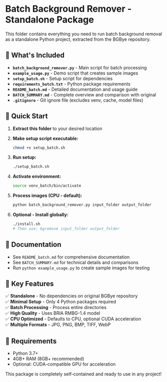 # Batch Background Remover - Standalone Package

This folder contains everything you need to run batch background removal as a standalone Python project, extracted from the BGBye repository.

## 📁 What's Included

- **`batch_background_remover.py`** - Main script for batch processing
- **`example_usage.py`** - Demo script that creates sample images
- **`setup_batch.sh`** - Setup script for dependencies
- **`requirements_batch.txt`** - Python package requirements
- **`README_batch.md`** - Detailed documentation and usage guide
- **`BATCH_SUMMARY.md`** - Complete overview and comparison with original
- **`.gitignore`** - Git ignore file (excludes venv, cache, model files)

## 🚀 Quick Start

1. **Extract this folder** to your desired location
2. **Make setup script executable:**
   ```bash
   chmod +x setup_batch.sh
   ```
3. **Run setup:**
   ```bash
   ./setup_batch.sh
   ```
4. **Activate environment:**
   ```bash
   source venv_batch/bin/activate
   ```
5. **Process images (CPU - default):**
   ```bash
   python batch_background_remover.py input_folder output_folder
   ```

6. **Optional - Install globally:**
   ```bash
   ./install.sh
   # Then use: bgremove input_folder output_folder
   ```

## 📖 Documentation

- See `README_batch.md` for comprehensive documentation
- See `BATCH_SUMMARY.md` for technical details and comparisons
- Run `python example_usage.py` to create sample images for testing

## 🎯 Key Features

✅ **Standalone** - No dependencies on original BGBye repository  
✅ **Minimal Setup** - Only 4 Python packages required  
✅ **Batch Processing** - Process entire directories  
✅ **High Quality** - Uses BRIA RMBG-1.4 model  
✅ **CPU Optimized** - Defaults to CPU, optional CUDA acceleration  
✅ **Multiple Formats** - JPG, PNG, BMP, TIFF, WebP  

## 🔧 Requirements

- Python 3.7+
- 4GB+ RAM (8GB+ recommended)
- Optional: CUDA-compatible GPU for acceleration

This package is completely self-contained and ready to use in any project!